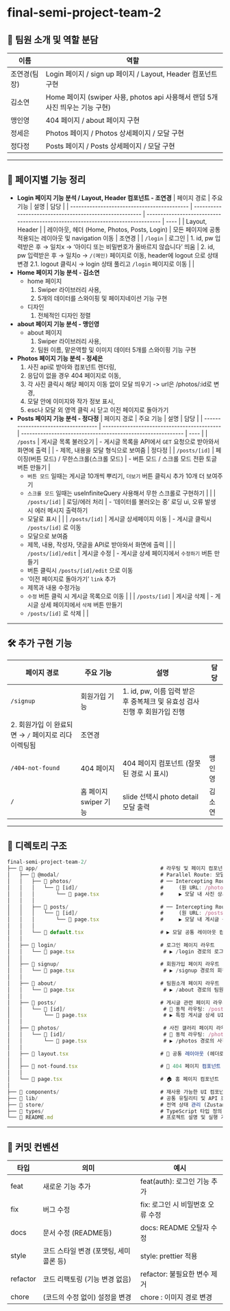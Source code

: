 # final-semi-project-team-2

## **👥** **팀원 소개 및 역할 분담**

| **이름**     | **역할**                                                                      |
| ------------ | ----------------------------------------------------------------------------- |
| 조연경(팀장) | Login 페이지 / sign up 페이지 / Layout, Header 컴포넌트 구현                  |
| 김소연       | Home 페이지 (swiper 사용, photos api 사용해서 랜덤 5개 사진 띄우는 기능 구현) |
| 맹인영       | 404 페이지 / about 페이지 구현                                                |
| 정세은       | Photos 페이지 / Photos 상세페이지 / 모달 구현                                 |
| 정다정       | Posts 페이지 / Posts 상세페이지 / 모달 구현                                   |

---

## 📁 페이지별 기능 정리

- **Login 페이지 기능 분석 / Layout, Header 컴포넌트 - 조연경**
  | 페이지 경로 | 주요 기능 | 설명 | 담당 |
  | ------------------------------------------- | ------------------------------------------------------- | ------------------------------------------------------------------------------- | ---- |
  | Layout, Header |
  | 레이아웃, 헤더 (Home, Photos, Posts, Login) | 모든 페이지에 공통 적용되는 레이아웃 및 navigation 이동 | 조연경 |
  | `/login` | 로그인 | 1. id, pw 입력받은 후 → 일치x → ‘아이디 또는 비밀번호가 올바르지 않습니다’ 띄움 | 2. id, pw 입력받은 후 → 일치o → `/(메인)` 페이지로 이동, header에 logout 으로 상태 변경
  2.1. logout 클릭시 → login 상태 풀리고 `/login` 페이지로 이동 | |
- **Home 페이지 기능 분석 - 김소연**
  - home 페이지
    1. Swiper 라이브러리 사용,
    2. 5개의 데이터를 스와이핑 및 페이지네이션 기능 구현
  - 디자인
    1. 전체적인 디자인 정렬
- **about 페이지 기능 분석 - 맹인영**
  - about 페이지
    1. Swiper 라이브러리 사용,
    2. 팀원 이름, 맡은역할 및 이미지 데이터 5개를 스와이핑 기능 구현
- **Photos 페이지 기능 분석 - 정세은**
  1. 사진 api로 받아와 컴포넌트 렌더링,
  2. 응답이 없을 경우 404 페이지로 이동,
  3. 각 사진 클릭시 해당 페이지 이동 없이 모달 띄우기 -> url은 /photos/:id로 변경,
  4. 모달 안에 이미지와 작가 정보 표시,
  5. esc나 모달 외 영역 클릭 시 닫고 이전 페이지로 돌아가기
- **Posts 페이지 기능 분석 - 정다정**
  | 페이지 경로 | 주요 기능 | 설명 | 담당 |
  | ----------------------------------- | ------------------------------------------- | ----------------------------------------------------------- | ---- |
  | `/posts` | 게시글 목록 불러오기 | - 게시글 목록을 API에서 `GET` 요청으로 받아와서 화면에 출력 |
  | - 제목, 내용을 모달 형식으로 보여줌 | 정다정 |
  | `/posts/[id]` | 페이징(버튼 모드) / 무한스크롤(스크롤 모드) | - 버튼 모드 / 스크롤 모드 전환 토글 버튼 만들기 |
  - `버튼 모드` 일때는 게시글 10개씩 뿌리기, `더보기` 버튼 클릭시 추가 10개 더 보여주기
  - `스크롤 모드` 일때는 useInfiniteQuery 사용해서 무한 스크롤로 구현하기 | |
    | `/posts/[id]` | 로딩/에러 처리 | - ‘데이터를 불러오는 중’ 로딩 ui, 오류 발생 시 에러 메시지 출력하기
  - 모달로 표시 | |
    | `/posts/[id]` | 게시글 상세페이지 이동 | - 게시글 클릭시 `/posts/[id]` 로 이동
  - 모달으로 보여줌
  - 제목, 내용, 작성자, 댓글을 API로 받아와서 화면에 출력 | |
    | `/posts/[id]/edit` | 게시글 수정 | - 게시글 상세 페이지에서 `수정하기` 버튼 만들기
  - 버튼 클릭시 `/posts/[id]/edit` 으로 이동
  - ‘이전 페이지로 돌아가기’ `link` 추가
  - 제목과 내용 수정가능
  - `수정` 버튼 클릭 시 게시글 목록으로 이동 | |
    | `/posts/[id]` | 게시글 삭제 | - 게시글 상세 페이지에서 `삭제` 버튼 만들기
  - `/posts/[id]` 로 삭제 | |

---

## 🛠️ 추가 구현 기능

| 페이지 경로                                         | 주요 기능             | 설명                                                                       | 담당   |
| --------------------------------------------------- | --------------------- | -------------------------------------------------------------------------- | ------ |
| `/signup`                                           | 회원가입 기능         | 1. id, pw, 이름 입력 받은 후 중복체크 및 유효성 검사 진행 후 회원가입 진행 |
| 2. 회원가입 이 완료되면 → `/` 페이지로 리다이렉팅됨 | 조연경                |
| `/404-not-found`                                    | 404 페이지            | 404 페이지 컴포넌트 (잘못된 경로 시 표시)                                  | 맹인영 |
| `/`                                                 | 홈 페이지 swiper 기능 | slide 선택시 photo detail 모달 출력                                        | 김소연 |

---

## 📁 디렉토리 구조

```jsx
final-semi-project-team-2/
├── 📂 app/                                        # 라우팅 및 페이지 컴포넌트 디렉토리
│   ├── 📂 @modal/                                 # Parallel Route: 모달 슬롯
│   │   ├── 📂 photos/                             # ── Intercepting Route: /photos/[id] 모달
│   │   │   └── 📂 [id]/                           #     (원 URL: /photos/[id])
│   │   │       └── 📄 page.tsx                    #     ▶ 모달 내 사진 상세 UI 컴포넌트
│   │   │
│   │   ├── 📂 posts/                              # ── Intercepting Route: /posts/[id] 모달
│   │   │   └── 📂 [id]/                           #     (원 URL: /posts/[id])
│   │   │       └── 📄 page.tsx                    #     ▶ 모달 내 게시글 상세 UI 컴포넌트
│   │   │
│   │   └── 📄 default.tsx                         # ▶ 모달 공통 레이아웃 컴포넌트
│   │
│   ├── 📂 login/                                  # 로그인 페이지 라우트
│   │   └── 📄 page.tsx                             # ▶ /login 경로의 로그인 UI 컴포넌트
│   │
│   ├── 📂 signup/                                 # 회원가입 페이지 라우트
│   │   └── 📄 page.tsx                             # ▶ /signup 경로의 회원가입 UI 컴포넌트
│   │
│   ├── 📂 about/                                  # 팀원소개 페이지 라우트
│   │   └── 📄 page.tsx                             # ▶ /about 경로의 팀원소개 페이지 컴포넌트
│   │
│   ├── 📂 posts/                                  # 게시글 관련 페이지 라우트
│   │   └── 📂 [id]/                                # 🔄 동적 라우팅: /posts/[id]
│   │       └── 📄 page.tsx                         # ▶ 특정 게시글 상세 UI 컴포넌트
│   │
│   ├── 📂 photos/                                  # 사진 갤러리 페이지 라우트
│   │   └── 📂 [id]/                                # 🔄 동적 라우팅: /photos/[id]
│   │       └── 📄 page.tsx                         # ▶ /photos 경로의 사진 목록 UI 컴포넌트
│   │
│   ├── 📄 layout.tsx                              # 🧱 공통 레이아웃 (헤더로 모든 페이지 감싸기)
│   │
│   ├── 📄 not-found.tsx                           # 🚫 404 페이지 컴포넌트 (잘못된 경로 시 표시)
│   │
│   └── 📄 page.tsx                                # 🏠 홈 페이지 컴포넌트
│
├── 📂 components/                                 # 재사용 가능한 UI 컴포넌트 모음 (버튼,헤더 등)
├── 📂 lib/                                        # 공통 유틸리티 및 API 호출 함수 모음
├── 📂 store/                                      # 전역 상태 관리 (Zustand 사용)
├── 📂 types/                                      # TypeScript 타입 정의 모음
└── 📄 README.md                                   # 프로젝트 설명 및 실행 가이드

```

---

## 📝 커밋 컨벤션

| 타입     | 의미                                   | 예시                              |
| -------- | -------------------------------------- | --------------------------------- |
| feat     | 새로운 기능 추가                       | feat(auth): 로그인 기능 추가      |
| fix      | 버그 수정                              | fix: 로그인 시 비밀번호 오류 수정 |
| docs     | 문서 수정 (README등)                   | docs: README 오탈자 수정          |
| style    | 코드 스타일 변경 (포맷팅, 세미콜론 등) | style: prettier 적용              |
| refactor | 코드 리팩토링 (기능 변경 없음)         | refactor: 불필요한 변수 제거      |
| chore    | (코드의 수정 없이) 설정을 변경         | chore : 이미지 경로 변경          |
